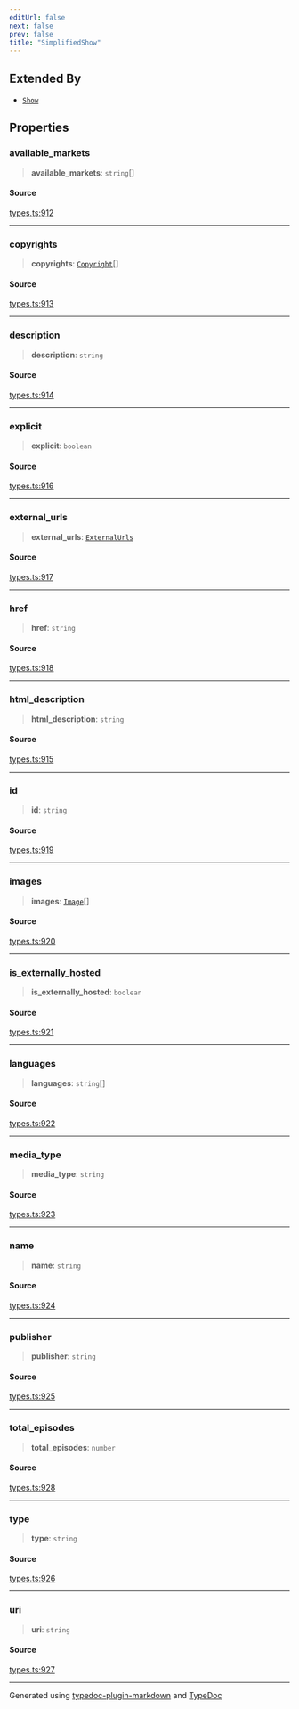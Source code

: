 ```yaml
---
editUrl: false
next: false
prev: false
title: "SimplifiedShow"
---
```


## Extended By

- [`Show`](/api/interfaces/show/)

## Properties

### available\_markets

> **available\_markets**: `string`[]

#### Source

[types.ts:912](https://github.com/fostertheweb/spotify-web-sdk/blob/b2835c1/src/types.ts#L912)

***

### copyrights

> **copyrights**: [`Copyright`](/api/interfaces/copyright/)[]

#### Source

[types.ts:913](https://github.com/fostertheweb/spotify-web-sdk/blob/b2835c1/src/types.ts#L913)

***

### description

> **description**: `string`

#### Source

[types.ts:914](https://github.com/fostertheweb/spotify-web-sdk/blob/b2835c1/src/types.ts#L914)

***

### explicit

> **explicit**: `boolean`

#### Source

[types.ts:916](https://github.com/fostertheweb/spotify-web-sdk/blob/b2835c1/src/types.ts#L916)

***

### external\_urls

> **external\_urls**: [`ExternalUrls`](/api/interfaces/externalurls/)

#### Source

[types.ts:917](https://github.com/fostertheweb/spotify-web-sdk/blob/b2835c1/src/types.ts#L917)

***

### href

> **href**: `string`

#### Source

[types.ts:918](https://github.com/fostertheweb/spotify-web-sdk/blob/b2835c1/src/types.ts#L918)

***

### html\_description

> **html\_description**: `string`

#### Source

[types.ts:915](https://github.com/fostertheweb/spotify-web-sdk/blob/b2835c1/src/types.ts#L915)

***

### id

> **id**: `string`

#### Source

[types.ts:919](https://github.com/fostertheweb/spotify-web-sdk/blob/b2835c1/src/types.ts#L919)

***

### images

> **images**: [`Image`](/api/interfaces/image/)[]

#### Source

[types.ts:920](https://github.com/fostertheweb/spotify-web-sdk/blob/b2835c1/src/types.ts#L920)

***

### is\_externally\_hosted

> **is\_externally\_hosted**: `boolean`

#### Source

[types.ts:921](https://github.com/fostertheweb/spotify-web-sdk/blob/b2835c1/src/types.ts#L921)

***

### languages

> **languages**: `string`[]

#### Source

[types.ts:922](https://github.com/fostertheweb/spotify-web-sdk/blob/b2835c1/src/types.ts#L922)

***

### media\_type

> **media\_type**: `string`

#### Source

[types.ts:923](https://github.com/fostertheweb/spotify-web-sdk/blob/b2835c1/src/types.ts#L923)

***

### name

> **name**: `string`

#### Source

[types.ts:924](https://github.com/fostertheweb/spotify-web-sdk/blob/b2835c1/src/types.ts#L924)

***

### publisher

> **publisher**: `string`

#### Source

[types.ts:925](https://github.com/fostertheweb/spotify-web-sdk/blob/b2835c1/src/types.ts#L925)

***

### total\_episodes

> **total\_episodes**: `number`

#### Source

[types.ts:928](https://github.com/fostertheweb/spotify-web-sdk/blob/b2835c1/src/types.ts#L928)

***

### type

> **type**: `string`

#### Source

[types.ts:926](https://github.com/fostertheweb/spotify-web-sdk/blob/b2835c1/src/types.ts#L926)

***

### uri

> **uri**: `string`

#### Source

[types.ts:927](https://github.com/fostertheweb/spotify-web-sdk/blob/b2835c1/src/types.ts#L927)

***

Generated using [typedoc-plugin-markdown](https://www.npmjs.com/package/typedoc-plugin-markdown) and [TypeDoc](https://typedoc.org/)
